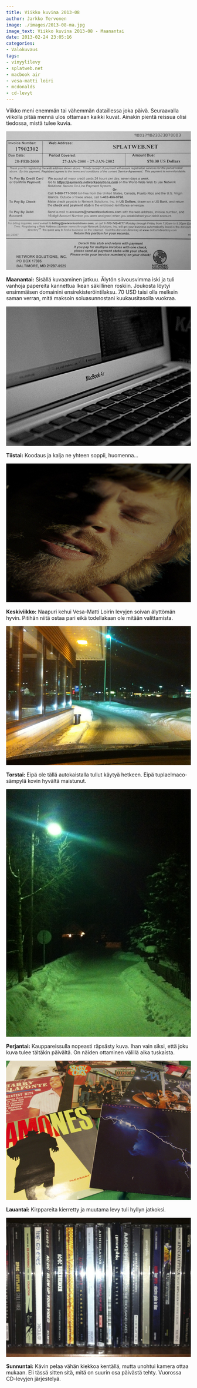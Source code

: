 ```yaml
---
title: Viikko kuvina 2013-08
author: Jarkko Tervonen
image: ./images/2013-08-ma.jpg
image_text: Viikko kuvina 2013-08 - Maanantai
date: 2013-02-24 23:05:16
categories:
- Valokuvaus
tags:
- vinyylilevy
- splatweb.net
- macbook air
- vesa-matti loiri
- mcdonalds
- cd-levyt
---
```

Viikko meni enemmän tai vähemmän dataillessa joka päivä. Seuraavalla viikolla pitää mennä ulos ottamaan kaikki kuvat. Ainakin pientä reissua olisi tiedossa, mistä tulee kuvia.

![Viikko kuvina 2013-08 - Maanantai](./images/2013-08-ma.jpg)

__Maanantai:__ Sisällä kuvaaminen jatkuu. Älytön siivousvimma iski ja tuli vanhoja papereita kannettua Ikean säkillinen roskiin. Joukosta löytyi ensimmäisen domainini ensirekisteröintilaksu. 70 USD taisi olla melkein saman verran, mitä maksoin soluasunnostani kuukausitasolla vuokraa.

![Viikko kuvina 2013-08 - Tiistai](./images/2013-08-ti.jpg)

__Tiistai:__ Koodaus ja kalja ne yhteen soppii, huomenna...

![Viikko kuvina 2013-08 - Keskiviikko](./images/2013-08-ke.jpg)

__Keskiviikko:__ Naapuri kehui Vesa-Matti Loirin levyjen soivan älyttömän hyvin. Pitihän niitä ostaa pari eikä todellakaan ole mitään valittamista.

![Viikko kuvina 2013-08 - Torstai](./images/2013-08-to.jpg)

__Torstai:__ Eipä ole tällä autokaistalla tullut käytyä hetkeen. Eipä tuplaelmaco-sämpylä kovin hyvältä maistunut.

![Viikko kuvina 2013-08 - Perjantai](./images/2013-08-pe.jpg)

__Perjantai:__ Kauppareissulla nopeasti räpsästy kuva. Ihan vain siksi, että joku kuva tulee tältäkin päivältä. On näiden ottaminen välillä aika tuskaista.

![Viikko kuvina 2013-08 - Lauantai](./images/2013-08-la.jpg)

__Lauantai:__ Kirppareita kierretty ja muutama levy tuli hyllyn jatkoksi.

![Viikko kuvina 2013-08 - Sunnuntai](./images/2013-08-su.jpg)

__Sunnuntai:__ Kävin pelaa vähän kiekkoa kentällä, mutta unohtui kamera ottaa mukaan. Eli tässä sitten sitä, mitä on suurin osa päivästä tehty. Vuorossa CD-levyjen järjestelyä.
